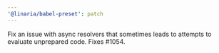 ```yaml
---
'@linaria/babel-preset': patch
---
```


Fix an issue with async resolvers that sometimes leads to attempts to evaluate unprepared code. Fixes #1054.
